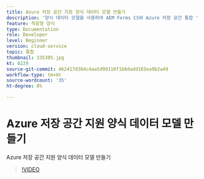 ```yaml
---
title: Azure 저장 공간 지원 양식 데이터 모델 만들기
description: '양식 데이터 모델을 사용하여 AEM Forms CS와 Azure 저장 공간 통합 '
feature: 적응형 양식
type: Documentation
role: Developer
level: Beginner
version: cloud-service
topic: 통합
thumbnail: 335385.jpg
kt: 8229
source-git-commit: 462417d384c4aa5d99110f1b8dadd165ea9b2a49
workflow-type: tm+mt
source-wordcount: '35'
ht-degree: 8%

---
```


# Azure 저장 공간 지원 양식 데이터 모델 만들기

Azure 저장 공간 지원 양식 데이터 모델 만들기

>[!VIDEO](https://video.tv.adobe.com/v/335385/?quality=12&learn=on)

